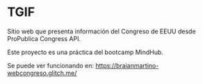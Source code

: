 # TGIF

Sitio web que presenta información del Congreso de EEUU desde ProPublica Congress API.

Este proyecto es una práctica del bootcamp MindHub.

Se puede ver funcionando en: https://braianmartino-webcongreso.glitch.me/
